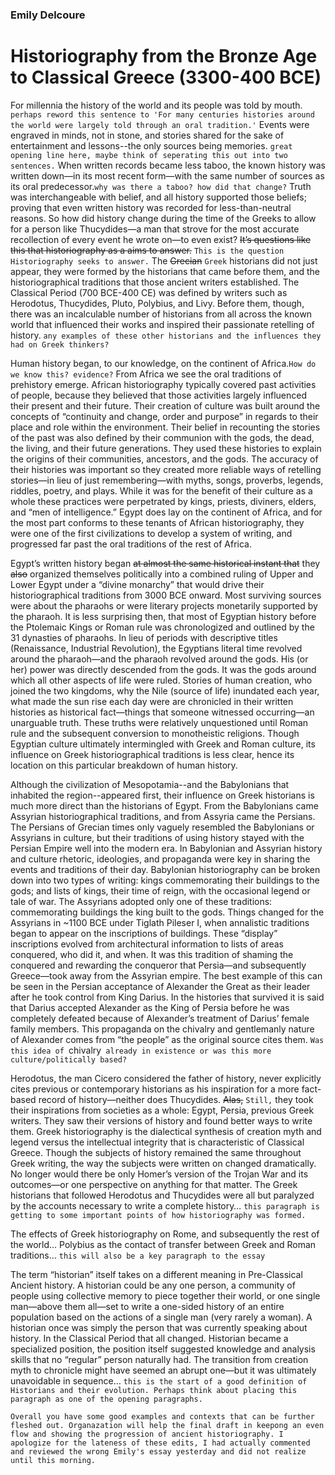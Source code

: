 ### Emily Delcoure
# Historiography from the Bronze Age to Classical Greece (3300-400 BCE)
For millennia the history of the world and its people was told by mouth. `perhaps reword this sentence to 'For many centuries histories around the world were largely told through an oral tradition.'` Events were engraved in minds, not in stone, and stories shared for the sake of entertainment and lessons--the only sources being memories. `great opening line here, maybe think of seperating this out into two sentences.` When written records became less taboo, the known history was written down—in its most recent form—with the same number of sources as its oral predecessor.`why was there a taboo? how did that change?` Truth was interchangeable with belief, and all history supported those beliefs; proving that even written history was recorded for less-than-neutral reasons. So how did history change during the time of the Greeks to allow for a person like Thucydides—a man that strove for the most accurate recollection of every event he wrote on—to even exist? ~~It’s questions like this that historiography as a aims to answer.~~ `This is the question Historiography seeks to answer.` The ~~Grecian~~ `Greek` historians did not just appear, they were formed by the historians that came before them, and the historiographical traditions that those ancient writers established. The Classical Period (700 BCE-400 CE) was defined by writers such as Herodotus, Thucydides, Pluto, Polybius, and Livy. Before them, though, there was an incalculable number of historians from all across the known world that influenced their works and inspired their passionate retelling of history. `any examples of these other historians and the influences they had on Greek thinkers?`

Human history began, to our knowledge, on the continent of Africa.`How do we know this? evidence?` From Africa we see the oral traditions of prehistory emerge. African historiography typically covered past activities of people, because they believed that those activities largely influenced their present and their future. Their creation of culture was built around the concepts of “continuity and change, order and purpose” in regards to their place and role within the environment. Their belief in recounting the stories of the past was also defined by their communion with the gods, the dead, the living, and their future generations. They used these histories to explain the origins of their communities, ancestors, and the gods. The accuracy of their histories was important so they created more reliable ways of retelling stories—in lieu of just remembering—with myths, songs, proverbs, legends, riddles, poetry, and plays. While it was for the benefit of their culture as a whole these practices were perpetrated by kings, priests, diviners, elders, and “men of intelligence.” Egypt does lay on the continent of Africa, and for the most part conforms to these tenants of African historiography, they were one of the first civilizations to develop a system of writing, and progressed far past the oral traditions of the rest of Africa. 

Egypt’s written history began ~~at almost the same historical instant that~~ they ~~also~~ organized themselves politically into a combined ruling of Upper and Lower Egypt under a “divine monarchy” that would drive their historiographical traditions from 3000 BCE onward. Most surviving sources were about the pharaohs or were literary projects monetarily supported by the pharaoh. It is less surprising then, that most of Egyptian history before the Ptolemaic Kings or Roman rule was chronologized and outlined by the 31 dynasties of pharaohs. In lieu of periods with descriptive titles (Renaissance, Industrial Revolution), the Egyptians literal time revolved around the pharaoh—and the pharaoh revolved around the gods. His (or her) power was directly descended from the gods. It was the gods around which all other aspects of life were ruled. Stories of human creation, who joined the two kingdoms, why the Nile (source of life) inundated each year, what made the sun rise each day were are chronicled in their written histories as historical fact—things that someone witnessed occurring—an unarguable truth. These truths were relatively unquestioned until Roman rule and the subsequent conversion to monotheistic religions. Though Egyptian culture ultimately intermingled with Greek and Roman culture, its influence on Greek historiographical traditions is less clear, hence its location on this particular breakdown of human history.

Although the civilization of Mesopotamia--and the Babylonians that inhabited the region--appeared first, their influence on Greek historians is much more direct than the historians of Egypt. From the Babylonians came Assyrian historiographical traditions, and from Assyria came the Persians. The Persians of Grecian times only vaguely resembled the Babylonians or Assyrians in culture, but their traditions of using history stayed with the Persian Empire well into the modern era. In Babylonian and Assyrian history and culture rhetoric, ideologies, and propaganda were key in sharing the events and traditions of their day. Babylonian historiography can be broken down into two types of writing: kings commemorating their buildings to the gods; and lists of kings, their time of reign, with the occasional legend or tale of war. The Assyrians adopted only one of these traditions: commemorating buildings the king built to the gods. Things changed for the Assyrians in ~1100 BCE under Tiglath Pileser I, when annalistic traditions began to appear on the inscriptions of buildings. These “display” inscriptions evolved from architectural information to lists of areas conquered, who did it, and when. It was this tradition of shaming the conquered and rewarding the conqueror that Persia—and subsequently Greece—took away from the Assyrian empire. The best example of this can be seen in the Persian acceptance of Alexander the Great as their leader after he took control from King Darius. In the histories that survived it is said that Darius accepted Alexander as the King of Persia before he was completely defeated because of Alexander’s treatment of Darius’ female family members. This propaganda on the chivalry and gentlemanly nature of Alexander comes from “the people” as the original source cites them. `Was this idea of `chivalry` already in existence or was this more culture/politically based?`

Herodotus, the man Cicero considered the father of history, never explicitly cites previous or contemporary historians as his inspiration for a more fact-based record of history—neither does Thucydides. ~~Alas,~~ `Still,` they took their inspirations from societies as a whole: Egypt, Persia, previous Greek writers. They saw their versions of history and found better ways to write them. Greek historiography is the dialectical synthesis of creation myth and legend versus the intellectual integrity that is characteristic of Classical Greece. Though the subjects of history remained the same throughout Greek writing, the way the subjects were written on changed dramatically. No longer would there be only Homer’s version of the Trojan War and its outcomes—or one perspective on anything for that matter. The Greek historians that followed Herodotus and Thucydides were all but paralyzed by the accounts necessary to write a complete history… `this paragraph is getting to some important points of how historiography was formed.`

The effects of Greek historiography on Rome, and subsequently the rest of the world… Polybius as the contact of transfer between Greek and Roman traditions… `this will also be a key paragraph to the essay`

The term “historian” itself takes on a different meaning in Pre-Classical Ancient history. A historian could be any one person, a community of people using collective memory to piece together their world, or one single man—above them all—set to write a one-sided history of an entire population based on the actions of a single man (very rarely a woman). A historian once was simply the person that was currently speaking about history. In the Classical Period that all changed. Historian became a specialized position, the position itself suggested knowledge and analysis skills that no “regular” person naturally had. The transition from creation myth to chronicle might have seemed an abrupt one—but it was ultimately unavoidable in sequence… `this is the start of a good definition of Historians and their evolution. Perhaps think about placing this paragraph as one of the opening paragraphs.`

`Overall you have some good examples and contexts that can be further fleshed out. Organazation will help the final draft in keepong an even flow and showing the progression of ancient historiography. I apologize for the lateness of these edits, I had actually commented and reviewed the wrong Emily's essay yesterday and did not realize until this morning.`
